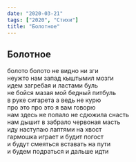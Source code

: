 ```yaml
---
date: "2020-03-21"
tags: ["2020", "Стихи"]
title: "Болотное"
---
```


## Болотное

болото болото не видно ни зги<br>
неужто нам запад кыштымил мозги<br>
идем загребая и ластами буль<br>
не бойся мазая мой бедный питбуль<br>
в руке сигарета а ведь не курю<br>
про это про это я вам говорю<br>
нам здесь не попало не сдюжила снасть<br>
нам дышит в забрало червоная масть<br>
иду наступаю лаптями на хвост<br>
гармошка играет и будит погост<br>
и будут смеяться вставать на пути<br>
и будем подраться и дальше идти<br>